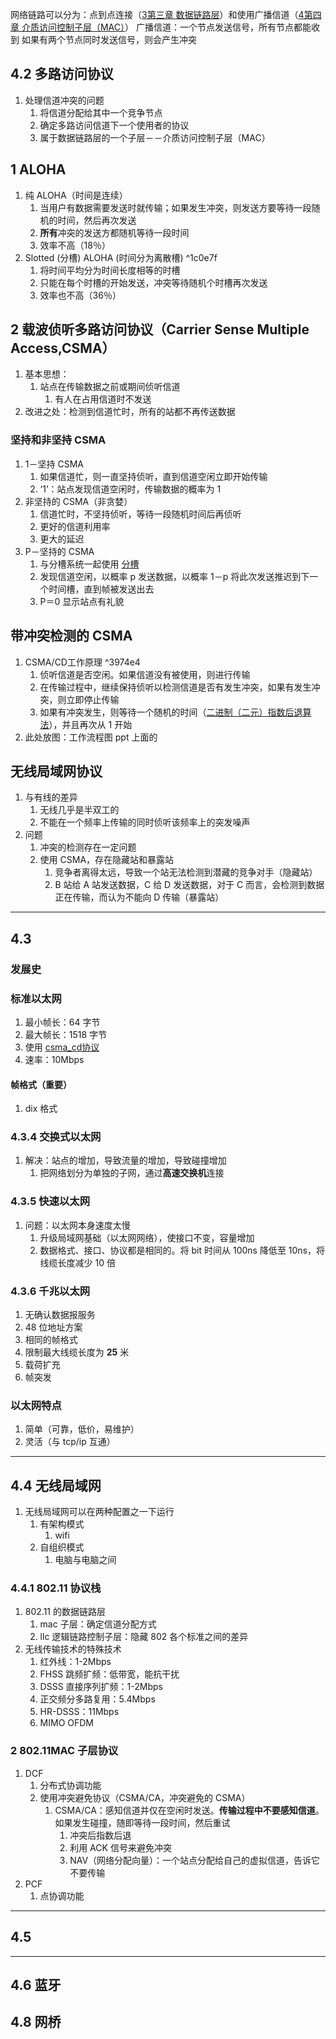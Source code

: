 网络链路可以分为：点到点连接（[3第三章 数据链路层](3第三章%20数据链路层.md)）和使用广播信道（[4第四章 介质访问控制子层（MAC）](4第四章%20介质访问控制子层（MAC）.md)）
广播信道：一个节点发送信号，所有节点都能收到
如果有两个节点同时发送信号，则会产生冲突
## 4.2 多路访问协议
1. 处理信道冲突的问题
	1. 将信道分配给其中一个竞争节点
	2. 确定多路访问信道下一个使用者的协议
	3. 属于数据链路层的一个子层－－介质访问控制子层（MAC）
## 1 ALOHA
1. 纯 ALOHA（时间是连续）
	1. 当用户有数据需要发送时就传输；如果发生冲突，则发送方要等待一段随机的时间，然后再次发送
	2. **所有**冲突的发送方都随机等待一段时间
	3. 效率不高（18％）
2. Slotted (分槽) ALOHA (时间分为离散槽) ^1c0e7f
	1. 将时间平均分为时间长度相等的时槽
	2. 只能在每个时槽的开始发送，冲突等待随机个时槽再次发送
	3. 效率也不高（36％）
## 2 载波侦听多路访问协议（Carrier Sense Multiple Access,CSMA）
1. 基本思想：
	1. 站点在传输数据之前或期间侦听信道
		1. 有人在占用信道时不发送
2. 改进之处：检测到信道忙时，所有的站都不再传送数据
### 坚持和非坚持 CSMA
1. 1－坚持 CSMA
	1. 如果信道忙，则一直坚持侦听，直到信道空闲立即开始传输
	2. ‘1’：站点发现信道空闲时，传输数据的概率为 1
2. 非坚持的 CSMA（非贪婪）
	1. 信道忙时，不坚持侦听，等待一段随机时间后再侦听
	2. 更好的信道利用率
	3. 更大的延迟
3. P－坚持的 CSMA
	1. 与分槽系统一起使用 [分槽](#^1c0e7f)
	2. 发现信道空闲，以概率 p 发送数据，以概率 1－p 将此次发送推迟到下一个时间槽，直到帧被发送出去
	3. P＝0 显示站点有礼貌

## 带冲突检测的 CSMA
1. CSMA/CD工作原理 ^3974e4
	1. 侦听信道是否空闲。如果信道没有被使用，则进行传输
	2. 在传输过程中，继续保持侦听以检测信道是否有发生冲突，如果有发生冲突，则立即停止传输
	3. 如果有冲突发生，则等待一个随机的时间（[二进制（二元）指数后退算法](0名词解释/二进制（二元）指数后退算法.md)），并且再次从 1 开始
2. 此处放图：工作流程图 ppt 上面的

## 无线局域网协议
1. 与有线的差异
	1. 无线几乎是半双工的
	2. 不能在一个频率上传输的同时侦听该频率上的突发噪声
2. 问题
	1. 冲突的检测存在一定问题
	2. 使用 CSMA，存在隐藏站和暴露站
		1. 竞争者离得太远，导致一个站无法检测到潜藏的竞争对手（隐藏站）
		2. B 站给 A 站发送数据，C 给 D 发送数据，对于 C 而言，会检测到数据正在传输，而认为不能向 D 传输（暴露站）


---
## 4.3
### 发展史
### 标准以太网
1. 最小帧长：64 字节
2. 最大帧长：1518 字节
3. 使用 [csma_cd协议](#^3974e4)
4. 速率：10Mbps

#### 帧格式（重要）
1. dix 格式


### 4.3.4 交换式以太网
1. 解决：站点的增加，导致流量的增加，导致碰撞增加
	1. 把网络划分为单独的子网，通过**高速交换机**连接
### 4.3.5 快速以太网
1. 问题：以太网本身速度太慢
	1. 升级局域网基础（以太网网络），使接口不变，容量增加
	2. 数据格式、接口、协议都是相同的。将 bit 时间从 100ns 降低至 10ns，将线缆长度减少 10 倍
### 4.3.6 千兆以太网
1. 无确认数据报服务
2. 48 位地址方案
3. 相同的帧格式
4. 限制最大线缆长度为 **25** 米
5. 载荷扩充
6. 帧突发

### 以太网特点
1. 简单（可靠，低价，易维护）
2. 灵活（与 tcp/ip 互通）

---
## 4.4 无线局域网
1. 无线局域网可以在两种配置之一下运行
	1. 有架构模式
		1. wifi
	2. 自组织模式
		1. 电脑与电脑之间
### 4.4.1 802.11 协议栈
1. 802.11 的数据链路层
	1. mac 子层：确定信道分配方式
	2. llc 逻辑链路控制子层：隐藏 802 各个标准之间的差异
2. 无线传输技术的特殊技术
	1. 红外线：1-2Mbps
	2. FHSS 跳频扩频：低带宽，能抗干扰
	3. DSSS 直接序列扩频：1-2Mbps
	4. 正交频分多路复用：5.4Mbps
	5. HR-DSSS：11Mbps
	6. MIMO OFDM
### 2 802.11MAC 子层协议
1. DCF
	1. 分布式协调功能
	2. 使用冲突避免协议（CSMA/CA，冲突避免的 CSMA）
		1. CSMA/CA：感知信道并仅在空闲时发送。**传输过程中不要感知信道**。如果发生碰撞，随即等待一段时间，然后重试
			1. 冲突后指数后退
			2. 利用 ACK 信号来避免冲突
			3. NAV（网络分配向量）：一个站点分配给自己的虚拟信道，告诉它不要传输
2. PCF
	1. 点协调功能

---
## 4.5 


---
## 4.6 蓝牙

## 4.8 网桥
